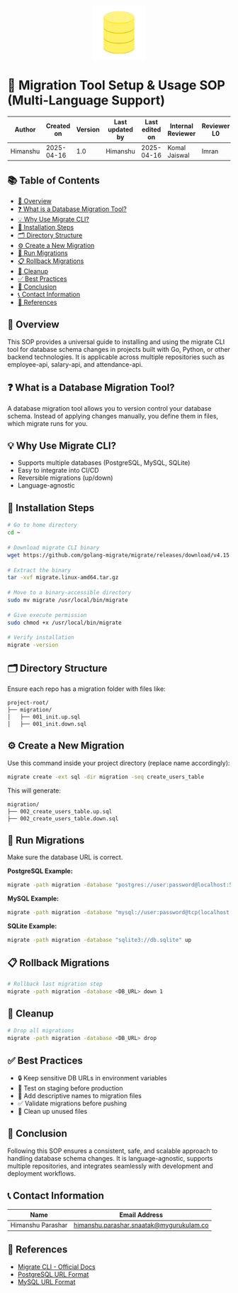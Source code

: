 
<p align="center"> <img src="https://raw.githubusercontent.com/github/explore/main/topics/database/database.png" alt="Migration Logo" width="120"/> </p>

# 🔄 Migration Tool Setup & Usage SOP (Multi-Language Support)

| Author   | Created on | Version | Last updated by | Last edited on | Internal Reviewer | Reviewer L0 | Reviewer L1 | Reviewer L2 |
|----------|------------|---------|------------------|----------------|-------------------|-------------|-------------|-------------|
| Himanshu | 2025-04-16 | 1.0     | Himanshu         | 2025-04-16     | Komal Jaiswal     | Imran       | Shashi      | Mahesh Kumar |

## 📚 Table of Contents
- [📌 Overview](#-overview)
- [❓ What is a Database Migration Tool?](#-what-is-a-database-migration-tool)
- [💡 Why Use Migrate CLI?](#-why-use-migrate-cli)
- [🔧 Installation Steps](#-installation-steps)
- [🗂️ Directory Structure](#️-directory-structure)
- [⚙️ Create a New Migration](#-create-a-new-migration)
- [🚀 Run Migrations](#-run-migrations)
- [📋 Rollback Migrations](#-rollback-migrations)
- [🧼 Cleanup](#-cleanup)
- [✅ Best Practices](#-best-practices)
- [🧾 Conclusion](#-conclusion)
- [📞 Contact Information](#-contact-information)
- [📎 References](#-references)

## 📌 Overview
This SOP provides a universal guide to installing and using the migrate CLI tool for database schema changes in projects built with Go, Python, or other backend technologies. It is applicable across multiple repositories such as employee-api, salary-api, and attendance-api.

## ❓ What is a Database Migration Tool?
A database migration tool allows you to version control your database schema. Instead of applying changes manually, you define them in files, which migrate runs for you.

## 💡 Why Use Migrate CLI?
- Supports multiple databases (PostgreSQL, MySQL, SQLite)
- Easy to integrate into CI/CD
- Reversible migrations (up/down)
- Language-agnostic

## 🔧 Installation Steps
```bash
# Go to home directory
cd ~

# Download migrate CLI binary
wget https://github.com/golang-migrate/migrate/releases/download/v4.15.2/migrate.linux-amd64.tar.gz

# Extract the binary
tar -xvf migrate.linux-amd64.tar.gz

# Move to a binary-accessible directory
sudo mv migrate /usr/local/bin/migrate

# Give execute permission
sudo chmod +x /usr/local/bin/migrate

# Verify installation
migrate -version
```

## 🗂️ Directory Structure
Ensure each repo has a migration folder with files like:
```
project-root/
├── migration/
│   ├── 001_init.up.sql
│   ├── 001_init.down.sql
```

## ⚙️ Create a New Migration
Use this command inside your project directory (replace name accordingly):
```bash
migrate create -ext sql -dir migration -seq create_users_table
```
This will generate:
```
migration/
├── 002_create_users_table.up.sql
├── 002_create_users_table.down.sql
```

## 🚀 Run Migrations
Make sure the database URL is correct.

**PostgreSQL Example:**
```bash
migrate -path migration -database "postgres://user:password@localhost:5432/dbname?sslmode=disable" up
```

**MySQL Example:**
```bash
migrate -path migration -database "mysql://user:password@tcp(localhost:3306)/dbname" up
```

**SQLite Example:**
```bash
migrate -path migration -database "sqlite3://db.sqlite" up
```

## 📋 Rollback Migrations
```bash
# Rollback last migration step
migrate -path migration -database <DB_URL> down 1
```

## 🧼 Cleanup
```bash
# Drop all migrations
migrate -path migration -database <DB_URL> drop
```

## ✅ Best Practices
- 🔒 Keep sensitive DB URLs in environment variables
- 🧪 Test on staging before production
- 🧾 Add descriptive names to migration files
- ✅ Validate migrations before pushing
- 🧹 Clean up unused files

## 🧾 Conclusion
Following this SOP ensures a consistent, safe, and scalable approach to handling database schema changes. It is language-agnostic, supports multiple repositories, and integrates seamlessly with development and deployment workflows.

## 📞 Contact Information

| Name             | Email Address                               |
|------------------|---------------------------------------------|
| Himanshu Parashar| himanshu.parashar.snaatak@mygurukulam.co    |

## 📎 References
- [Migrate CLI - Official Docs](https://github.com/golang-migrate/migrate)
- [PostgreSQL URL Format](https://www.postgresql.org/docs/current/libpq-connect.html#LIBPQ-CONNSTRING)
- [MySQL URL Format](https://github.com/go-sql-driver/mysql#dsn-data-source-name)
